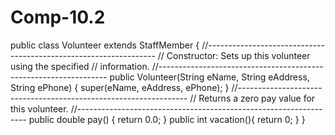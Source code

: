 # Comp-10.2

public class Volunteer extends StaffMember
{
//-----------------------------------------------------------------
// Constructor: Sets up this volunteer using the specified
// information.
//-----------------------------------------------------------------
    public Volunteer(String eName, String eAddress, String ePhone)
    {
        super(eName, eAddress, ePhone);
    }
//-----------------------------------------------------------------
// Returns a zero pay value for this volunteer.
//-----------------------------------------------------------------
    public double pay()
    {
        return 0.0;
    }
    public int vacation(){
        return 0;
    }
}
